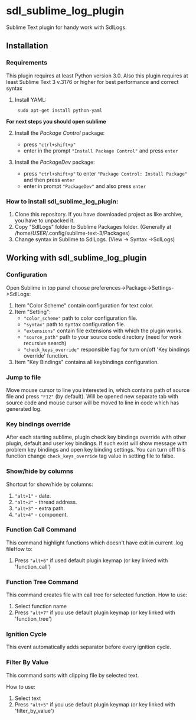 # sdl_sublime_log_plugin
Sublime Text plugin  for handy work with SdlLogs.

## Installation

### Requirements
This plugin requires at least Python version 3.0.
Also this plugin requires at least Sublime Text 3 v.3176 or higher for best performance and correct syntax

1. Install YAML:  

        sudo apt-get install python-yaml 

**For next steps you should open sublime**

2. Install the *Package Control* package:
    - press `"ctrl+shift+p"`
    - enter in the prompt `"Install Package Control"` and press `enter`
    
3. Install the *PackageDev* package:
    - press `"ctrl+shift+p"` to enter `"Package Control: Install Package"` and then press `enter`
    - enter in prompt `"PackageDev"` and also press `enter`

### How to install sdl_sublime_log_plugin:
1. Clone this repository. If you have downloaded project as like archive, you have to unpacked it.
2. Copy "SdlLogs" folder to Sublime Packages folder.
(Generally at /home/*USER*/.config/sublime-text-3/Packages)
3. Change syntax in Sublime to SdlLogs.
(View -> Syntax ->SdlLogs)

## Working with sdl_sublime_log_plugin

### Configuration

Open Sublime in top panel choose preferences->Package->Settings->SdlLogs:

1. Item "Color Scheme" contain configuration for text color.
2. Item "Setting":
    - `"color_scheme"` path to color configuration file.
    - `"syntax"` path to syntax configuration file.
    - `"extensions"` contain file extensions with which the plugin works.
    - `"source_path"` path to your source code directory (need for work recursive search)
    - `"check_keys_override"` responsible flag for turn on/off 'Key bindings override' function.
3. Item "Key Bindings" contains all keybindings configuration.

### Jump to file
Move mouse cursor to line you interested in, which contains path of source file and press `"F12"` (by default). Will be opened new separate tab with source code and mouse cursor will be moved to line in code which has generated log.

### Key bindings override
After each starting sublime, plugin check key bindings override with other plugin, default and user key bindings. 
If such exist will show message with problem key bindings and open key binding settings. You can turn off this function change `check_keys_override` tag value in setting file to false.

### Show/hide by columns 
Shortcut for show/hide by columns:
1. `"alt+1"` - date.
2. `"alt+2"` - thread address.
3. `"alt+3"` - extra path.
4. `"alt+4"` - component.

### Function Call Command
This command highlight functions which doesn't have exit in current .log fileHow to:
1. Press `"alt+6"` if used default plugin keymap (or key linked with 'function_call')

### Function Tree Command
This command creates file with call tree for selected function.
How to use:
1. Select function name
2. Press `"alt+7"` if you use default plugin keymap (or key linked with 'function_tree')

### Ignition Cycle
This event automatically adds separator before every ignition cycle.

### Filter By Value
This command sorts with clipping file by selected text.

How to use:
1. Select text
2. Press `"alt+5"` if you use default plugin keymap (or key linked with 'filter_by_value')
 

